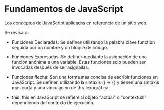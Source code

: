 
# Fundamentos de JavaScript

Los conceptos de JavaScript aplicados en referencia de un sitio web.

Se revisara:
* Funciones Declaradas: Se definen utilizando la palabra clave function seguida por un nombre y un bloque de código.

* Funciones Expresadas: Se definen mediante la asignación de una función anónima a una variable. Estas funciones solo pueden ser invocadas después de ser asignadas.

* Funciones flecha: Son una forma más concisa de escribir funciones en JavaScript. Se definen utilizando la sintaxis () => {} y tienen una sintaxis más corta y una vinculación de this lexográfica.

* this: this en JavaScript se refiere al objeto "actual" o "contextual" dependiendo del contexto de ejecución.
